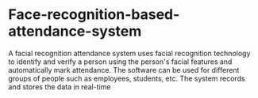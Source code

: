 # Face-recognition-based-attendance-system
A facial recognition attendance system uses facial recognition technology to identify and verify a person using the person's facial features and automatically mark attendance. The software can be used for different groups of people such as employees, students, etc. The system records and stores the data in real-time
